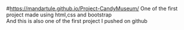 #https://mandartule.github.io/Project-CandyMuseum/
One of the first project made using html,css and bootstrap
<br>
And this is also one of the first project I pushed on github
